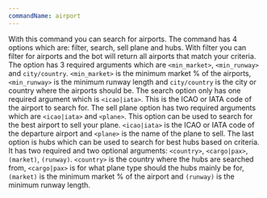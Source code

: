 ```yaml
---
commandName: airport
---
```

With this command you can search for airports. The command has 4 options which are: filter, search, sell plane and hubs. With filter you can filter for airports and the bot will return all airports that match your criteria. The option has 3 required arguments which are `<min_market>`, `<min_runway>` and `city/country`. `<min_market>` is the minimum market % of the airports, `<min_runway>` is the minimum runway length and `city/country` is the city or country where the airports should be. The search option only has one required argument which is `<icao|iata>`. This is the ICAO or IATA code of the airport to search for. The sell plane option has two required arguments which are `<icao|iata>` and `<plane>`. This option can be used to search for the best airport to sell your plane. `<icao|iata>` is the ICAO or IATA code of the departure airport and `<plane>` is the name of the plane to sell. The last option is hubs which can be used to search for best hubs based on criteria. It has two required and two optional arguments: `<country>`, `<cargo|pax>`, `(market)`, `(runway)`. `<country>` is the country where the hubs are searched from, `<cargo|pax>` is for what plane type should the hubs mainly be for, `(market)` is the minimum market % of the airport and `(runway)` is the minimum runway length.